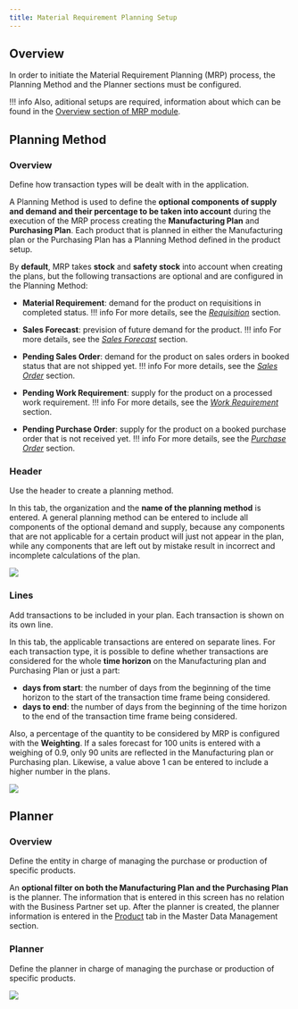 ```yaml
---
title: Material Requirement Planning Setup
---
```

## **Overview**

In order to initiate the Material Requirement Planning (MRP) process, the Planning Method and the Planner sections must be configured. 

!!! info
    Also, aditional setups are required, information about which can be found in the [Overview section of MRP module](https://docs.etendo.software/en/end-user-documentation/etendo-environment/functional-documentation/business-management/material-requirement-planning). 


## **Planning Method**

### **Overview**

Define how transaction types will be dealt with in the application.

A Planning Method is used to define the **optional components of supply and demand and their percentage to be taken into account** during the execution of the MRP process creating the **Manufacturing Plan** and **Purchasing Plan**. Each product that is planned in either the Manufacturing plan or the Purchasing Plan has a Planning Method defined in the product setup.

By **default**, MRP takes **stock** and **safety stock** into account when creating the plans, but the following transactions are optional and are configured in the Planning Method:

-   **Material Requirement**: demand for the product on requisitions in completed status. 
!!! info
    For more details, see the [_Requisition_](https://docs.etendo.software/en/end-user-documentation/etendo-environment/functional-documentation/business-management/procurement-management#requisition) section.

- **Sales Forecast**: prevision of future demand for the product. 
!!! info
    For more details, see the [_Sales Forecast_](https://docs.etendo.software/en/end-user-documentation/etendo-environment/functional-documentation/business-management/material-requirement-planning#mrp-forecast) section.

-   **Pending Sales Order**: demand for the product on sales orders in booked status that are not shipped yet. 
!!! info
    For more details, see the [_Sales Order_](https://docs.etendo.software/en/end-user-documentation/etendo-environment/functional-documentation/business-management/sales-management#sales-order) section.

-   **Pending Work Requirement**: supply for the product on a processed work requirement. 
!!! info
    For more details, see the [_Work Requirement_](https://docs.etendo.software/en/end-user-documentation/etendo-environment/functional-documentation/business-management/production-management#work-requirement) section.

-   **Pending Purchase Order**: supply for the product on a booked purchase order that is not received yet. 
!!! info
    For more details, see the [_Purchase Order_](https://docs.etendo.software/en/end-user-documentation/etendo-environment/functional-documentation/business-management/procurement-management#purchase-order) section.


### **Header**

Use the header to create a planning method.

In this tab, the organization and the **name of the planning method** is entered. A general planning method can be entered to include all components of the optional demand and supply, because any components that are not applicable for a certain product will just not appear in the plan, while any components that are left out by mistake result in incorrect and incomplete calculations of the plan.

![](https://lh3.googleusercontent.com/r-sIhmWnmoYNZsemrEKq3Il7LQsg1iDrcrq5K3H2HprddfyVZa7wiE5nmb6uaDHTpzSWHiHnvCetwhHQ_RBq1NJP3cIv17F96ZxBnqmyeWowc_zmB432U68KEEtdZbheLdRHdx9w00xaewhcEybYe4E)

### **Lines**

Add transactions to be included in your plan. Each transaction is shown on its own line.

In this tab, the applicable transactions are entered on separate lines. For each transaction type, it is possible to define whether transactions are considered for the whole **time horizon** on the Manufacturing plan and Purchasing Plan or just a part:

-   **days from start**: the number of days from the beginning of the time horizon to the start of the transaction time frame being considered.
-   **days to end**: the number of days from the beginning of the time horizon to the end of the transaction time frame being considered.

Also, a percentage of the quantity to be considered by MRP is configured with the **Weighting**. If a sales forecast for 100 units is entered with a weighing of 0.9, only 90 units are reflected in the Manufacturing plan or Purchasing plan. Likewise, a value above 1 can be entered to include a higher number in the plans.

![](https://lh4.googleusercontent.com/r3xp-vXHNSPnrw9FA7ashqCDRgL0s5LE9i_8sNTRssgBQiOX5bDavCyyxMCmCXIUKzvbPdxvrp6wkfXKLFftUwcqNn3u57H56hpHgKp4z0YkfjBobN-fV1M_gGf09M7MyrjutIBaZzR40_IdhQn8fb0)

## **Planner**

### **Overview** 

Define the entity in charge of managing the purchase or production of specific products.

An **optional filter on both the Manufacturing Plan and the Purchasing Plan** is the planner. The information that is entered in this screen has no relation with the Business Partner set up. After the planner is created, the planner information is entered in the [Product](https://docs.etendo.software/en/end-user-documentation/etendo-environment/functional-documentation/business-management/masterdata-management#product) tab in the Master Data Management section.

### **Planner**

Define the planner in charge of managing the purchase or production of specific products.

![](https://lh6.googleusercontent.com/2IK-YKaAHZYtnh4V1r_P9QgY4oU3-wDlu73TD8YZffxiibZ-JWkhjD_fCnJLzntBSgBhJSLbMx3IOsYOPFoDahYodIPGEq1P8LytGAg9aCEylB2iknxNfhnwCH8MgxgF1F6CYXVQxBPfF7KuArrucc4)